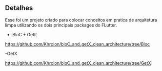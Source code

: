 ## Detalhes

Esse foi um projeto criado para colocar conceitos em pratica de arquitetura limpa utilizando os dois principais packages do FLutter.

- BloC + GetIt

https://github.com/Khrolon/bloC_and_getX_clean_architecture/tree/Bloc

-GetX

https://github.com/Khrolon/bloC_and_getX_clean_architecture/tree/GetX
